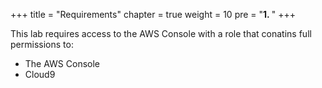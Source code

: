 +++
title = "Requirements"
chapter = true
weight = 10
pre = "<b>1. </b>"
+++

This lab requires access to the AWS Console with a role that conatins full permissions to:
- The AWS Console
- Cloud9


[comment]: <> (TODO)